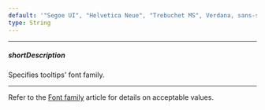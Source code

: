 ```yaml
---
default: '"Segoe UI", "Helvetica Neue", "Trebuchet MS", Verdana, sans-serif'
type: String
---
```

---
##### shortDescription
Specifies tooltips' font family.

---
Refer to the [Font family](https://www.w3.org/TR/CSS21/fonts.html#propdef-font-family) article for details on acceptable values.